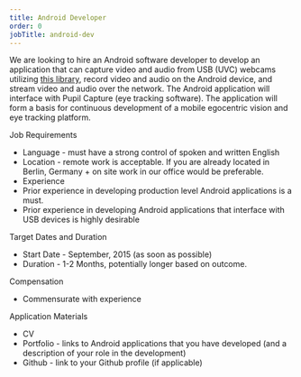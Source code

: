 ```yaml
---
title: Android Developer
order: 0
jobTitle: android-dev
---
```


We are looking to hire an Android software developer to develop an application that can capture  video and audio from USB (UVC) webcams utilizing [this library](https://github.com/saki4510t/UVCCamera), record video and audio on the Android device, and stream video and audio over the network. The Android application will interface with Pupil Capture (eye tracking software). The application will form a basis for continuous development of a mobile egocentric vision and eye tracking platform.

<!-- You have a comprehensive understanding of the Android development environment and experience with Android NDK. You can show us a portfolio of android apps. You care deeply about robust code and a maintainable codebase. You can work in a team of specialists to build a high performance android service with frontend app and ZMQ networking backend. -->

Job Requirements
  
  + Language - must have a strong control of spoken and written English
  + Location - remote work is acceptable. If you are already located in Berlin, Germany   + on site work in our office would be preferable.
  + Experience
  + Prior experience in developing production level Android applications is a must.    
  + Prior experience in developing Android applications that interface with USB devices is highly desirable

Target Dates and Duration
  
  + Start Date - September, 2015 (as soon as possible) 
  + Duration - 1-2 Months, potentially longer based on outcome.

Compensation
  
  + Commensurate with experience

Application Materials 
  + CV
  + Portfolio - links to Android applications that you have developed (and a description of your role in the development)
  + Github - link to your Github profile (if applicable)

